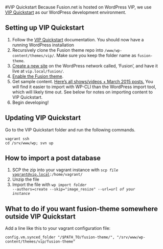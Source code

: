 #VIP Quickstart
Because Fusion.net is hosted on WordPress VIP, we use [VIP Quickstart](https://github.com/Automattic/vip-quickstart) as our WordPress development environment.

## Setting up VIP Quickstart
1. Follow the <a href="https://vip.wordpress.com/documentation/quickstart/">VIP Quickstart</a> documentation. You should now have a running WordPress installation
1. Recursively clone the Fusion theme repo into `/www/wp-content/themes/vip/`. Make sure you keep the folder name as `fusion-theme`.
1. <a href="http://vip.local/wp-admin/network/site-new.php">Create a new site</a> on the WordPress network called, ‘Fusion’, and have it live at `vip.local/fusion/`.
1. <a href="http://vip.local/wp-admin/network/themes.php">Enable the Fusion theme</a>.</li>
1. Get sample content. <a href="https://www.dropbox.com/sh/82rgc3gjq4w7egq/AACSBn5Cl-2xkeq6hd9cfvpIa?dl=0">Here’s all shows/videos + March 2015 posts.</a> You will find it easier to import with WP-CLI than the WordPress import tool, which will likely time out. See below for notes on importing content to VIP Quickstart.
1. Begin developing!

## Updating VIP Quickstart
Go to the VIP Quickstart folder and run the following commands.

    vagrant ssh
    cd /srv/www/wp; svn up
    
    
## How to import a post database
1. SCP the zip into your vagrant instance with <code>scp _file_ vagrant@vip.local:/home/vagrant/</code>
1. Unzip the file
1. Import the file with <code>wp import _folder_ --authors=create --skip="image_resize" --url=_url of your instance_</code>

## What to do if you want fusion-theme somewhere outside VIP Quickstart
Add a line like this to your vagrant configuration file:
```
config.vm.synced_folder "/$PATH_TO/fusion-theme/", "/srv/www/wp-content/themes/vip/fusion-theme"
```

